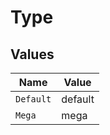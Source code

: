 # Type


## Values

| Name      | Value     |
| --------- | --------- |
| `Default` | default   |
| `Mega`    | mega      |
